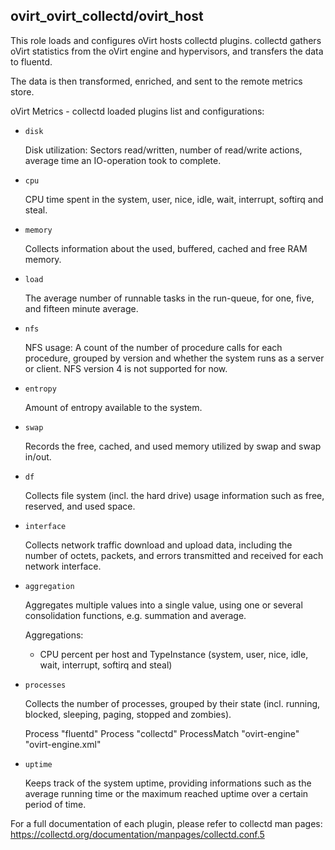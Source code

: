 ## ovirt_ovirt_collectd/ovirt_host

This role loads and configures oVirt hosts collectd plugins.
collectd gathers oVirt statistics from the oVirt engine and hypervisors, and transfers the data to fluentd.

The data is then transformed, enriched, and sent to the remote metrics store.

oVirt Metrics - collectd loaded plugins list and configurations:

- `disk`

  Disk utilization: Sectors read/written, number of read/write actions, average time an IO-operation took to complete.

- `cpu`

  CPU time spent in the system, user, nice, idle, wait, interrupt, softirq and steal.

- `memory`

  Collects information about the used, buffered, cached and free RAM memory.

- `load`

  The average number of runnable tasks in the run-queue, for one, five, and fifteen minute average.

- `nfs`

  NFS usage: A count of the number of procedure calls for each procedure,
  grouped by version and whether the system runs as a server or client.
  NFS version 4 is not supported for now.

- `entropy`

  Amount of entropy available to the system.

- `swap`

  Records the free, cached, and used memory utilized by swap and swap in/out.

- `df`

  Collects file system (incl. the hard drive) usage information such as free, reserved, and used space.

- `interface`

  Collects network traffic download and upload data, including the number of octets, packets, and errors
  transmitted and received for each network interface.

- `aggregation`

  Aggregates multiple values into a single value, using one or several consolidation functions,
  e.g. summation and average.

  Aggregations:

  - CPU percent per host and TypeInstance (system, user, nice, idle, wait, interrupt, softirq and steal)

- `processes`

  Collects the number of processes, grouped by their state
  (incl. running, blocked, sleeping, paging, stopped and zombies).

  Process "fluentd"
  Process "collectd"
  ProcessMatch "ovirt-engine" "ovirt-engine\.xml"

- `uptime`

  Keeps track of the system uptime, providing informations such as the average running time or
  the maximum reached uptime over a certain period of time.


For a full documentation of each plugin, please refer to collectd man pages:
<https://collectd.org/documentation/manpages/collectd.conf.5>
